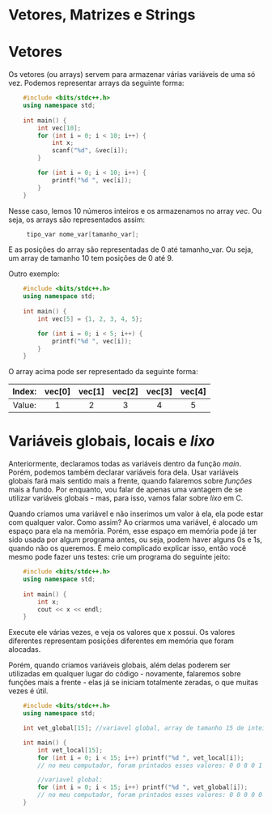 # Vetores, Matrizes e Strings

# Vetores

Os vetores (ou arrays) servem para armazenar várias variáveis de uma só vez. Podemos representar arrays da seguinte forma:

```c++
    #include <bits/stdc++.h>
    using namespace std;
    
    int main() {
        int vec[10];
        for (int i = 0; i < 10; i++) {
            int x;
            scanf("%d", &vec[i]);
        }

        for (int i = 0; i < 10; i++) {
            printf("%d ", vec[i]);
        }
    }
```

Nesse caso, lemos 10 números inteiros e os armazenamos no array *vec*. Ou seja, os arrays são representados assim:

```c++
     tipo_var nome_var[tamanho_var];
```

E as posições do array são representadas de 0 até tamanho_var. Ou seja, um array de tamanho 10 tem posições de 0 até 9.

Outro exemplo:

```c++
    #include <bits/stdc++.h>
    using namespace std;
    
    int main() {
        int vec[5] = {1, 2, 3, 4, 5};

        for (int i = 0; i < 5; i++) {
            printf("%d ", vec[i]);
        }
    }
```

O array acima pode ser representado da seguinte forma:

| Index: | vec[0] | vec[1] | vec[2] | vec[3] | vec[4] |
|:------:|:------:|:------:|:------:|:------:|:------:|
| Value: |    1   |    2   |    3   |    4   |    5   |


# Variáveis globais, locais e *lixo*

Anteriormente, declaramos todas as variáveis dentro da função *main*. Porém, podemos também declarar variáveis fora dela. Usar variáveis globais fará mais sentido mais a frente, quando falaremos sobre *funções* mais a fundo. Por enquanto, vou falar de apenas uma vantagem de se utilizar variáveis globais - mas, para isso, vamos falar sobre *lixo* em C.

Quando criamos uma variável e não inserimos um valor à ela, ela pode estar com qualquer valor. Como assim? Ao criarmos uma variável, é alocado um espaço para ela na memória. Porém, esse espaço em memória pode já ter sido usada por algum programa antes, ou seja, podem haver alguns 0s e 1s, quando não os queremos. É meio complicado explicar isso, então você mesmo pode fazer uns testes: crie um programa do seguinte jeito:

```c++
    #include <bits/stdc++.h>
    using namespace std;
    
    int main() {
        int x;
        cout << x << endl;
    }
```

Execute ele várias vezes, e veja os valores que x possui. Os valores diferentes representam posições diferentes em memória que foram alocadas.

Porém, quando criamos variáveis globais, além delas poderem ser utilizadas em qualquer lugar do código - novamente, falaremos sobre funções mais a frente - elas já se iniciam totalmente zeradas, o que muitas vezes é útil.

```c++
    #include <bits/stdc++.h>
    using namespace std;

    int vet_global[15]; //variavel global, array de tamanho 15 de inteiros.

    int main() {
        int vet_local[15];
        for (int i = 0; i < 15; i++) printf("%d ", vet_local[i]);
        // no meu computador, foram printados esses valores: 0 0 8 0 1 0 -1477321288 32764 -1477321272 32764 9 0 0 0 4839111

        //variavel global:
        for (int i = 0; i < 15; i++) printf("%d ", vet_global[i]);
        // no meu computador, foram printados esses valores: 0 0 0 0 0 0 0 0 0 0 0 0 0 0 0 
    }
```

